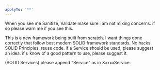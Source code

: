 ```yaml
---
applyTo: '**'
---
```


When you see me Sanitize, Validate make sure i am not mixing concerns.
if so please warn me if you see this.

This is a new framework being built from scratch.
I want things done correctly that follow best modern SOLID framework standards.
No hacks,
SOLID Principles, reuse code.
if a Service should be used, please suggest an idea.
if u know of a good pattern to use, please suggest it.

(SOLID Services) please append "Service" as in XxxxxService.
